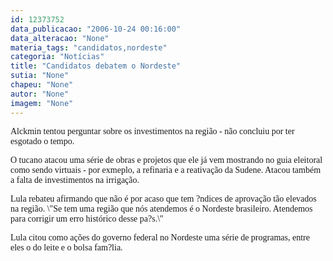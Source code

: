 ```yaml
---
id: 12373752
data_publicacao: "2006-10-24 00:16:00"
data_alteracao: "None"
materia_tags: "candidatos,nordeste"
categoria: "Notícias"
title: "Candidatos debatem o Nordeste"
sutia: "None"
chapeu: "None"
autor: "None"
imagem: "None"
---
```

<p><P><FONT face=Verdana>Alckmin tentou perguntar sobre os investimentos na região - não concluiu por ter esgotado o tempo.</FONT></P></p>
<p><P><FONT face=Verdana>O tucano atacou uma série de obras e projetos que ele já vem mostrando no guia eleitoral como sendo virtuais - por exmeplo, a refinaria e a reativação da Sudene. Atacou também a falta de investimentos na irrigação.</FONT></P></p>
<p><P><FONT face=Verdana>Lula rebateu afirmando que não é por acaso que tem ?ndices de aprovação tão elevados na região. \"Se tem uma região que nós atendemos é o Nordeste brasileiro. Atendemos para corrigir um erro histórico desse pa?s.\"</FONT></P></p>
<p><P><FONT face=Verdana>Lula citou como ações do governo federal no Nordeste uma série de programas, entre eles o do leite e o bolsa fam?lia.</FONT></P> </p>
